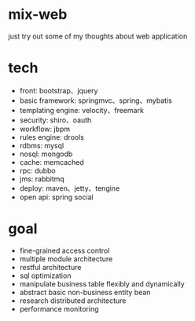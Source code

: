 mix-web 
=======
just try out some of my thoughts about web application 

tech 
=======
- front: bootstrap、jquery 
- basic framework: springmvc、spring、mybatis 
- templating engine: velocity、freemark 
- security: shiro、oauth 
- workflow: jbpm 
- rules engine: drools 
- rdbms: mysql 
- nosql: mongodb 
- cache: memcached 
- rpc: dubbo 
- jms: rabbitmq 
- deploy: maven、jetty、tengine 
- open api: spring social 

goal 
=======
- fine-grained access control 
- multiple module architecture 
- restful architecture 
- sql optimization 
- manipulate business table flexibly and dynamically 
- abstract basic non-business entity bean 
- research distributed architecture 
- performance monitoring

